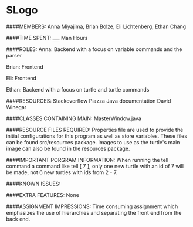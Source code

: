 SLogo
===========

####MEMBERS:
Anna Miyajima, Brian Bolze, Eli Lichtenberg, Ethan Chang


####TIME SPENT: 
___ Man Hours 

####ROLES:
Anna: Backend with a focus on variable commands and the parser

Brian: Frontend

Eli: Frontend

Ethan: Backend with a focus on turtle and turtle commands 

####RESOURCES: 
Stackoverflow
Piazza
Java documentation
David Winegar

####CLASSES CONTAINING MAIN: 
MasterWindow.java

####RESOURCE FILES REQUIRED: 
Properties file are used to provide the initial configurations for this program as well as store variables.
These files can be found src/resources package. Images to use as the turtle's main image can also be found 
in the resources package.


####IMPORTANT PORGRAM INFORMATION:
When running the tell command a command like tell [ 7 ], only one new turtle with an id of 7 will be made, 
not 6 new turtles with ids from 2 - 7.


####KNOWN ISSUES:


####EXTRA FEATURES:
None

####ASSIGNMENT IMPRESSIONS:
Time consuming assignment which emphasizes the use of hierarchies and separating the front end from the 
back end.
